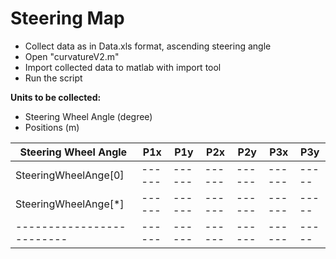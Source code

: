 # Steering Map

 - Collect data as in Data.xls format, ascending steering angle
 - Open "curvatureV2.m"
 -  Import collected data to matlab  with import tool
 -  Run the script
 
 **Units to be collected:**
 - Steering Wheel Angle (degree)
 - Positions (m)
 
| Steering Wheel Angle | P1x | P1y | P2x | P2y | P3x | P3y |
| --- | --- | --- | --- | --- | --- | --- |
| SteeringWheelAnge[0]|------|------|------|------|------|----- |
| SteeringWheelAnge[*]|------|------|------|------|------|----- |
| -------------------------|------|------|------|------|------|----- |
